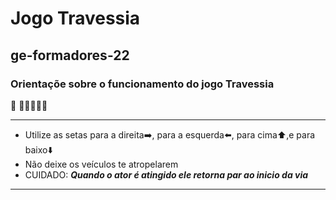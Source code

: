 # Jogo Travessia
## ge-formadores-22
### Orientaçõe sobre o funcionamento do jogo Travessia 

🎱 🚗😁👮‍♂️🧔

---
- Utilize as setas para a direita➡️, para a esquerda⬅️, para cima⬆️,e para baixo⬇️
- Não deixe os veículos te atropelarem
- CUIDADO: ***Quando o ator é atingido ele retorna par ao inicio da via***  
---
